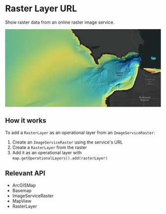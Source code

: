 # Raster Layer URL

Show raster data from an online raster image service.

<img src="RasterLayerURL.png"/>

## How it works

To add a `RasterLayer` as an operational layer from an `ImageServiceRaster`:

  1. Create an `ImageServiceRaster` using the service's URL
  2. Create a `RasterLayer` from the raster
  3. Add it as an operational layer with `map.getOperationalLayers().add(rasterLayer)`


## Relevant API


  * ArcGISMap
  * Basemap
  * ImageServiceRaster
  * MapView
  * RasterLayer

